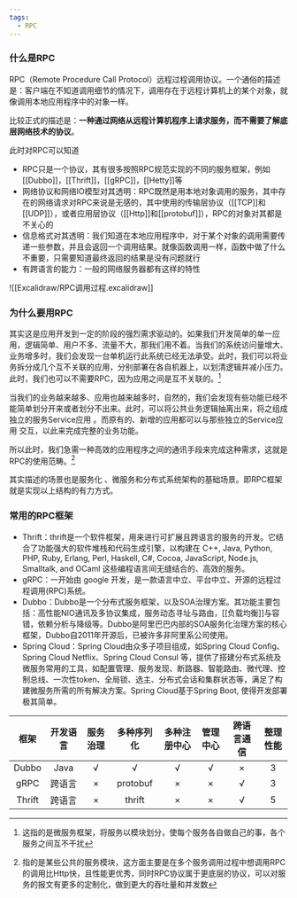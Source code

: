 ```yaml
---
tags:
  - RPC
---
```

### 什么是RPC

RPC（Remote Procedure Call Protocol）远程过程调用协议。一个通俗的描述是：客户端在不知道调用细节的情况下，调用存在于远程计算机上的某个对象，就像调用本地应用程序中的对象一样。

比较正式的描述是：**一种通过网络从远程计算机程序上请求服务，而不需要了解底层网络技术的协议**。

此时对RPC可以知道
- RPC只是一个协议，其有很多按照RPC规范实现的不同的服务框架，例如[[Dubbo]]，[[Thrift]]，[[gRPC]]，[[Hetty]]等
- 网络协议和网络IO模型对其透明：RPC既然是用本地对象调用的服务，其中存在的网络请求对RPC来说是无感的，其中使用的传输层协议（[[TCP]]和[[UDP]]），或者应用层协议（[[Http]]和[[protobuf]]），RPC的对象对其都是不关心的
- 信息格式对其透明：我们知道在本地应用程序中，对于某个对象的调用需要传递一些参数，并且会返回一个调用结果。就像函数调用一样，函数中做了什么不重要，只需要知道最终返回的结果是没有问题就行
- 有跨语言的能力：一般的网络服务器都有这样的特性

![[Excalidraw/RPC调用过程.excalidraw]]

### 为什么要用RPC

其实这是应用开发到一定的阶段的强烈需求驱动的。如果我们开发简单的单一应用，逻辑简单、用户不多、流量不大，那我们用不着。当我们的系统访问量增大、业务增多时，我们会发现一台单机运行此系统已经无法承受。此时，我们可以将业务拆分成几个互不关联的应用，分别部署在各自机器上，以划清逻辑并减小压力。此时，我们也可以不需要RPC，因为应用之间是互不关联的。[^1]

当我们的业务越来越多、应用也越来越多时，自然的，我们会发现有些功能已经不能简单划分开来或者划分不出来。此时，可以将公共业务逻辑抽离出来，将之组成独立的服务Service应用 。而原有的、新增的应用都可以与那些独立的Service应用 交互，以此来完成完整的业务功能。

所以此时，我们急需一种高效的应用程序之间的通讯手段来完成这种需求，这就是RPC的使用范畴。[^2]

其实描述的场景也是服务化 、微服务和分布式系统架构的基础场景。即RPC框架就是实现以上结构的有力方式。

### 常用的RPC框架

- Thrift：thrift是一个软件框架，用来进行可扩展且跨语言的服务的开发。它结合了功能强大的软件堆栈和代码生成引擎，以构建在 C++, Java, Python, PHP, Ruby, Erlang, Perl, Haskell, C#, Cocoa, JavaScript, Node.js, Smalltalk, and OCaml 这些编程语言间无缝结合的、高效的服务。
- gRPC：一开始由 google 开发，是一款语言中立、平台中立、开源的远程过程调用(RPC)系统。
- Dubbo：Dubbo是一个分布式服务框架，以及SOA治理方案。其功能主要包括：高性能NIO通讯及多协议集成，服务动态寻址与路由，[[负载均衡]]与容错，依赖分析与降级等。Dubbo是阿里巴巴内部的SOA服务化治理方案的核心框架，Dubbo自2011年开源后，已被许多非阿里系公司使用。
- Spring Cloud：Spring Cloud由众多子项目组成，如Spring Cloud Config、Spring Cloud Netflix、Spring Cloud Consul 等，提供了搭建分布式系统及微服务常用的工具，如配置管理、服务发现、断路器、智能路由、微代理、控制总线、一次性token、全局锁、选主、分布式会话和集群状态等，满足了构建微服务所需的所有解决方案。Spring Cloud基于Spring Boot, 使得开发部署极其简单。


|   框架   | 开发语言 | 服务治理 |  多种序列化   | 多种注册中心 | 管理中心 | 跨语言通信 | 整理性能 |
| :----: | :--: | :--: | :------: | :----: | :--: | :---: | :--: |
| Dubbo  | Java |  √   |    √     |   √    |  √   |   ×   |  3   |
|  gRPC  | 跨语言  |  ×   | protobuf |   ×    |  ×   |   √   |  3   |
| Thrift | 跨语言  |  ×   |  thrift  |   ×    |  ×   |   √   |  5   |



[^1]: 这指的是微服务框架，将服务以模块划分，使每个服务各自做自己的事，各个服务之间互不干扰

[^2]: 指的是某些公共的服务模块，这方面主要是在多个服务调用过程中想调用RPC的调用比Http快，且性能更优秀，同时RPC协议属于更底层的协议，可以对服务的报文有更多的定制化，做到更大的吞吐量和并发数
